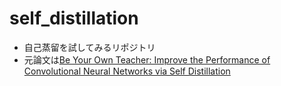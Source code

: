 # self_distillation
- 自己蒸留を試してみるリポジトリ
- 元論文は[Be Your Own Teacher: Improve the Performance of Convolutional Neural Networks via Self Distillation
](https://arxiv.org/abs/1905.08094)